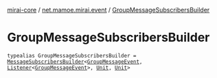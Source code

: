 [mirai-core](../index.md) / [net.mamoe.mirai.event](index.md) / [GroupMessageSubscribersBuilder](./-group-message-subscribers-builder.md)

# GroupMessageSubscribersBuilder

`typealias GroupMessageSubscribersBuilder = `[`MessageSubscribersBuilder`](-message-subscribers-builder/index.md)`<`[`GroupMessageEvent`](../net.mamoe.mirai.message/-group-message-event/index.md)`, `[`Listener`](-listener/index.md)`<`[`GroupMessageEvent`](../net.mamoe.mirai.message/-group-message-event/index.md)`>, `[`Unit`](https://kotlinlang.org/api/latest/jvm/stdlib/kotlin/-unit/index.html)`, `[`Unit`](https://kotlinlang.org/api/latest/jvm/stdlib/kotlin/-unit/index.html)`>`